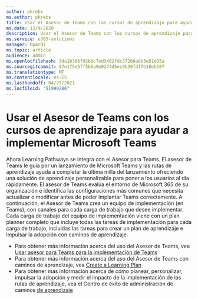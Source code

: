```yaml
---
author: pkrebs
ms.author: pkrebs
title: Usar el Asesor de Teams con los cursos de aprendizaje para ayudar a implementar Microsoft Teams
ms.date: 12/9/2020
description: Usar el Asesor de Teams con los cursos de aprendizaje para ayudar a implementar Microsoft Teams
ms.service: o365-solutions
manager: bpardi
ms.topic: article
audience: admin
ms.openlocfilehash: 3da1b386f92b8c7ed3402fdc37266a8b3e81e05a
ms.sourcegitcommit: 97e175e5ff5b6a9e0274d5ec9b39fdf7e18eb387
ms.translationtype: MT
ms.contentlocale: es-ES
ms.lasthandoff: 04/25/2021
ms.locfileid: "51999286"
---
```

# <a name="use-advisor-for-teams-with-learning-pathways-to-help-roll-out-microsoft-teams"></a>Usar el Asesor de Teams con los cursos de aprendizaje para ayudar a implementar Microsoft Teams
Ahora Learning Pathways se integra con el Asesor para Teams. El asesor de Teams le guía por un lanzamiento de Microsoft Teams y las rutas de aprendizaje ayuda a completar la última milla del lanzamiento ofreciendo una solución de aprendizaje personalizable para poner a los usuarios al día rápidamente. El asesor de Teams evalúa el entorno de Microsoft 365 de su organización e identifica las configuraciones más comunes que necesita actualizar o modificar antes de poder implantar Teams correctamente. A continuación, el Asesor de Teams crea un equipo de implementación (en Teams), con canales para cada carga de trabajo que desee implementar. Cada carga de trabajo del equipo de implementación viene con un plan planner completo que incluye todas las tareas de implementación para cada carga de trabajo, incluidas las tareas para crear un plan de aprendizaje e impulsar la adopción con caminos de aprendizaje.

- Para obtener más información acerca del uso del Asesor de Teams, vea [Usar asesor para Teams para la implementación de Teams](/microsoftteams/use-advisor-teams-roll-out)
- Para obtener más información acerca del uso del Asesor de Teams con caminos de aprendizaje, vea [Create a Learning Plan](/microsoftteams/use-advisor-teams-roll-out#create-a-learning-plan)
- Para obtener más información acerca de cómo planear, personalizar, impulsar la adopción y medir el impacto de la implementación de las rutas de aprendizaje, vea el Centro de éxito de administración de caminos [de aprendizaje](custom_successcenter.md)